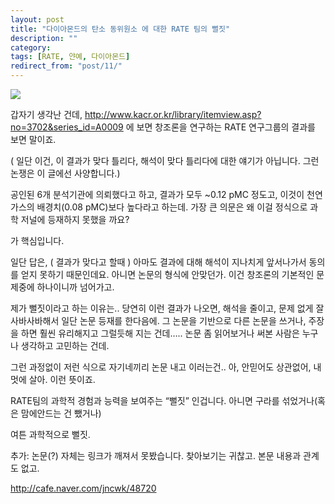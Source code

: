 ```yaml
---
layout: post
title: "다이아몬드의 탄소 동위원소 에 대한 RATE 팀의 뻘짓"
description: ""
category: 
tags: [RATE, 얀예, 다이아몬드]
redirect_from: "post/11/"
---
```


![](http://i.imgur.com/RjjJBT4.gif)

갑자기 생각난 건데,
http://www.kacr.or.kr/library/itemview.asp?no=3702&series_id=A0009
에 보면 창조론을 연구하는 RATE 연구그룹의 결과를 보면 말이죠.

( 일단 이건, 이 결과가 맞다 틀리다, 해석이 맞다 틀리다에 대한 얘기가 아닙니다. 그런 논쟁은 이 글에선 사양합니다.)

공인된 6개 분석기관에 의뢰했다고 하고, 결과가 모두 ~0.12 pMC 정도고, 이것이 천연가스의 배경치(0.08 pMC)보다 높다라고 하는데. 가장 큰 의문은 왜 이걸 정식으로 과학 저널에 등재하지 못했을 까요?

가 핵심입니다.

일단 답은, ( 결과가 맞다고 할때 ) 아마도 결과에 대해 해석이 지나치게 앞서나가서 동의를 얻지 못하기 때문인데요. 아니면 논문의 형식에 안맞던가.
이건 창조론의 기본적인 문제중에 하나이니까 넘어가고.

제가 뻘짓이라고 하는 이유는.. 당연히 이런 결과가 나오면, 해석을 줄이고, 문제 없게 잘 사바사바해서 일단 논문 등재를 한다음에.
그 논문을 기반으로 다른 논문을 쓰거나, 주장을 하면 훨씬 유리해지고 그럴듯해 지는 건데…..
논문 좀 읽어보거나 써본 사람은 누구나 생각하고 고민하는 건데.

그런 과정없이 저런 식으로 자기네끼리 논문 내고 이러는건.. 아, 안믿어도 상관없어, 내멋에 살아. 이런 뜻이죠.

RATE팀의 과학적 경험과 능력을 보여주는 “뻘짓” 인겁니다. 아니면 구라를 섞었거나(혹은 맘에안드는 건 뺐거나)

여튼 과학적으로 뻘짓.

추가: 논문(?) 자체는 링크가 깨져서 못봤습니다. 찾아보기는 귀찮고. 본문 내용과 관계도 없고.

http://cafe.naver.com/jncwk/48720
